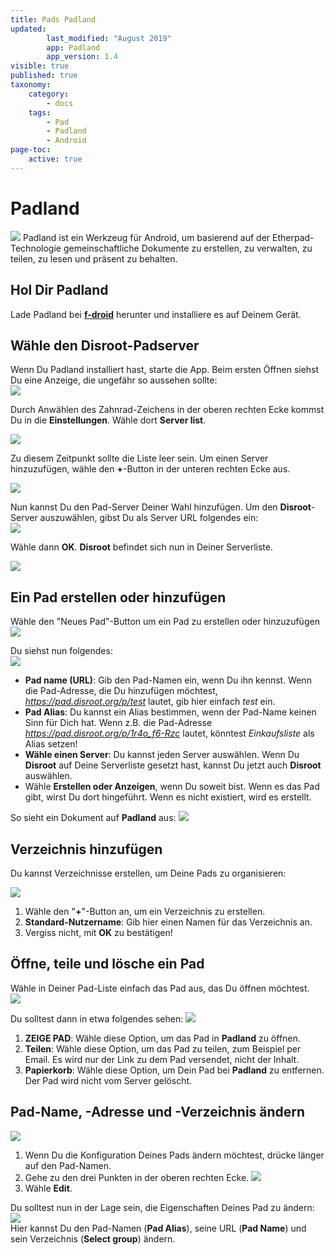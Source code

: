 ```yaml
---
title: Pads Padland
updated:
        last_modified: "August 2019"
        app: Padland
        app_version: 1.4
visible: true
published: true
taxonomy:
    category:
        - docs
    tags:
        - Pad
        - Padland
        - Android
page-toc:
    active: true
---
```



# Padland

![](/home/icons/padland.png)
Padland ist ein Werkzeug für Android, um basierend auf der Etherpad-Technologie gemeinschaftliche Dokumente zu erstellen, zu verwalten, zu teilen, zu lesen und präsent zu behalten.

## Hol Dir Padland
Lade Padland bei [**f-droid**](https://f-droid.org/de/packages/com.mikifus.padland/) herunter und installiere es auf Deinem Gerät.

## Wähle den Disroot-Padserver
Wenn Du Padland installiert hast, starte die App. Beim ersten Öffnen siehst Du eine Anzeige, die ungefähr so aussehen sollte:<br>
![](de/01_home.png)

Durch Anwählen des Zahnrad-Zeichens in der oberen rechten Ecke kommst Du in die **Einstellungen**. Wähle dort **Server list**.

![](de/02_settings.png)

Zu diesem Zeitpunkt sollte die Liste leer sein. Um einen Server hinzuzufügen, wähle den **+**-Button in der unteren rechten Ecke aus.

![](de/03_server_list.png)


Nun kannst Du den Pad-Server Deiner Wahl hinzufügen. Um den **Disroot**-Server auszuwählen, gibst Du als Server URL folgendes ein:<br>
![](de/04_disroot_config.png)<br>

Wähle dann **OK**. **Disroot** befindet sich nun in Deiner Serverliste.

![](de/05_list_disroot.png)

## Ein Pad erstellen oder hinzufügen
Wähle den "Neues Pad"-Button um ein Pad zu erstellen oder hinzuzufügen ![](de/06_create.png)

Du siehst nun folgendes:<br>
![](de/07_create_blank.png)
- **Pad name (URL)**: Gib den Pad-Namen ein, wenn Du ihn kennst. Wenn die Pad-Adresse, die Du hinzufügen möchtest, *https://pad.disroot.org/p/test* lautet, gib hier einfach *test* ein.
- **Pad Alias**: Du kannst ein Alias bestimmen, wenn der Pad-Name keinen Sinn für Dich hat. Wenn z.B. die Pad-Adresse *https://pad.disroot.org/p/1r4o_f6-Rzc* lautet, könntest *Einkaufsliste* als Alias setzen!
- **Wähle einen Server**: Du kannst jeden Server auswählen. Wenn Du **Disroot** auf Deine Serverliste gesetzt hast, kannst Du jetzt auch **Disroot** auswählen.
- Wähle **Erstellen oder Anzeigen**, wenn Du soweit bist. Wenn es das Pad gibt, wirst Du dort hingeführt. Wenn es nicht existiert, wird es erstellt.

So sieht ein Dokument auf **Padland** aus:
![](de/08_pad.png)

## Verzeichnis hinzufügen
Du kannst Verzeichnisse erstellen, um Deine Pads zu organisieren:

![](de/09_folder.png)
1. Wähle den "**+**"-Button an, um ein Verzeichnis zu erstellen.
2. **Standard-Nutzername**: Gib hier einen Namen für das Verzeichnis an.
3. Vergiss nicht, mit **OK** zu bestätigen!


## Öffne, teile und lösche ein Pad
Wähle in Deiner Pad-Liste einfach das Pad aus, das Du öffnen möchtest.<br>
![](de/10_list.png)

Du solltest dann in etwa folgendes sehen:
![](de/11_open.png)
1. **ZEIGE PAD**: Wähle diese Option, um das Pad in **Padland** zu öffnen.
2. **Teilen**: Wähle diese Option, um das Pad zu teilen, zum Beispiel per Email. Es wird nur der Link zu dem Pad versendet, nicht der Inhalt.
3. **Papierkorb**: Wähle diese Option, um Dein Pad bei **Padland** zu entfernen. Der Pad wird nicht vom Server gelöscht.

## Pad-Name, -Adresse und -Verzeichnis ändern
![](de/12_edit.png)
1. Wenn Du die Konfiguration Deines Pads ändern möchtest, drücke länger auf den Pad-Namen.
2. Gehe zu den drei Punkten in der oberen rechten Ecke.
![](de/13_edit_edit.png)
3. Wähle **Edit**.

Du solltest nun in der Lage sein, die Eigenschaften Deines Pad zu ändern:<br>
![](de/14_edit2.png)<br>
Hier kannst Du den Pad-Namen (**Pad Alias**), seine URL (**Pad Name**) und sein Verzeichnis (**Select group**) ändern.
